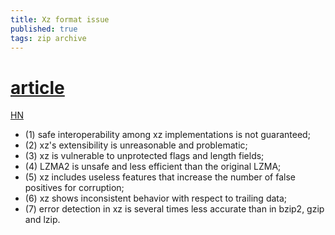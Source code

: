 ```yaml
---
title: Xz format issue
published: true
tags: zip archive
---
```

# [article](https://www.nongnu.org/lzip/xz_inadequate.html)
[HN](https://news.ycombinator.com/item?id=16884832)

 - (1) safe interoperability among xz implementations is not guaranteed; 
 - (2) xz's extensibility is unreasonable and problematic; 
 - (3) xz is vulnerable to unprotected flags and length fields;
 - (4) LZMA2 is unsafe and less efficient than the original LZMA; 
 - (5) xz includes useless features that increase the number of false positives for corruption; 
 - (6) xz shows inconsistent behavior with respect to trailing data; 
 - (7) error detection in xz is several times less accurate than in bzip2, gzip and lzip. 
